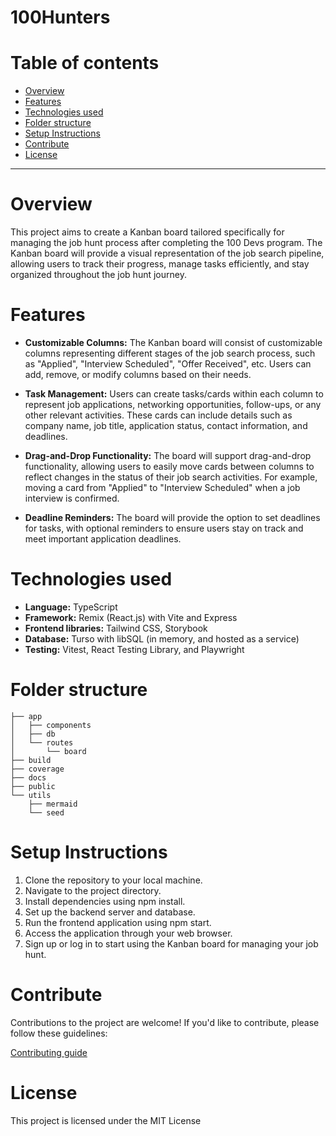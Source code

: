 # 100Hunters

# Table of contents
- [Overview](#overview)
- [Features](#features)
- [Technologies used](#technologies-used)
- [Folder structure](#folder-structure)
- [Setup Instructions](#setup-instructions)
- [Contribute](#contribute)
- [License](#license)

---

# Overview

This project aims to create a Kanban board tailored specifically for managing the job hunt process after completing the 100 Devs program. The Kanban board will provide a visual representation of the job search pipeline, allowing users to track their progress, manage tasks efficiently, and stay organized throughout the job hunt journey.

# Features
- **Customizable Columns:** The Kanban board will consist of customizable columns representing different stages of the job search process, such as "Applied", "Interview Scheduled", "Offer Received", etc. Users can add, remove, or modify columns based on their needs.

- **Task Management:** Users can create tasks/cards within each column to represent job applications, networking opportunities, follow-ups, or any other relevant activities. These cards can include details such as company name, job title, application status, contact information, and deadlines.

- **Drag-and-Drop Functionality:** The board will support drag-and-drop functionality, allowing users to easily move cards between columns to reflect changes in the status of their job search activities. For example, moving a card from "Applied" to "Interview Scheduled" when a job interview is confirmed.

- **Deadline Reminders:** The board will provide the option to set deadlines for tasks, with optional reminders to ensure users stay on track and meet important application deadlines.


# Technologies used
- **Language:** TypeScript
- **Framework:** Remix (React.js) with Vite and Express
- **Frontend libraries:** Tailwind CSS, Storybook
- **Database:** Turso with libSQL (in memory, and hosted as a service)
- **Testing:**  Vitest, React Testing Library, and Playwright

# Folder structure

```
├── app 
│   ├── components
│   ├── db
│   └── routes
│       └── board
├── build
├── coverage
├── docs
├── public
└── utils
    ├── mermaid
    └── seed
```

# Setup Instructions
1. Clone the repository to your local machine.
2. Navigate to the project directory.
3. Install dependencies using npm install.
4. Set up the backend server and database.
5. Run the frontend application using npm start.
6. Access the application through your web browser.
7. Sign up or log in to start using the Kanban board for managing your job hunt.

# Contribute
Contributions to the project are welcome! If you'd like to contribute, please follow these guidelines:

[Contributing guide](CONTRIBUTING.md)

# License
This project is licensed under the MIT License



